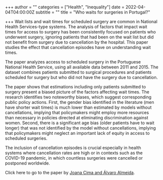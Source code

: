 +++
author = ""
categories = ["Health", "Inequality"]
date = 2022-04-04T04:00:00Z
subtitle = ""
title = "Who waits for surgeries in Portugal?"

+++
Wait lists and wait times for scheduled surgery are common in National Health Services-type systems. The analysis of factors that impact wait times for access to surgery has been consistently focused on patients who underwent surgery, ignoring patients that had been on the wait list but did not benefit from surgery due to cancellation by the hospital. This paper studies the effect that cancellation episodes have on understanding wait times.

The paper analyzes access to scheduled surgery in the Portuguese National Health Service, using all available data between 2011 and 2015. The dataset combines patients submitted to surgical procedures and patients scheduled for surgery but who did not have the surgery due to cancellation.

The paper shows that estimations including only patients submitted to surgery present a biased picture of the factors affecting wait times. The research identifies two noteworthy biases, which suggest corresponding public policy actions. First, the gender bias identified in the literature (men have shorter wait times) is much lower than estimated by models without cancellations, implying that policymakers might employ more resources than necessary in policies directed at eliminating discrimination against women. Second, there is a significant age bias (older patients have to wait longer) that was not identified by the model without cancellations, implying that policymakers might neglect an important lack of equity in access to scheduled surgeries.

The inclusion of cancellation episodes is crucial especially in health systems where cancellation rates are high or in contexts such as the COVID-19 pandemic, in which countless surgeries were cancelled or postponed worldwide.

Click here to go to the paper by [Joana Cima and Álvaro Almeida](https://link.springer.com/article/10.1007/s10198-021-01354-5).